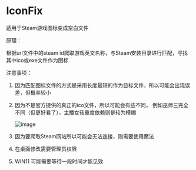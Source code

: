 # IconFix
适用于Steam游戏图标变成空白文件

原理：

根据url文件中的steam id爬取游戏英文名称，与Steam安装目录进行匹配，寻找其中ico或exe文件作为图标

注意事项：

1. 因为匹配图标文件的方式是采用长度最短的作为目标文件，所以可能会出现误差，但概率较小

2. 因为不是官方提供的真正的ico文件，所以可能会有些不同，
  例如巫师三完全不同（但更好看了），主播女孩重度依赖则是较为模糊

    ![image](https://github.com/Einck0/IconFix/assets/91471683/47a5357f-3df5-47cd-a860-6adcad4466f1)

4. 因为要爬取Steam网站所以可能会无法连接，则需要使用魔法

5. 在桌面修改需要管理员权限

6. WIN11 可能需要等待一段时间才能见效
